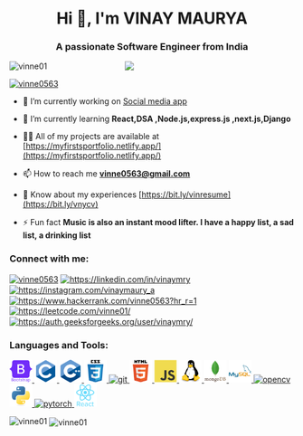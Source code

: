 <h1 align="center">Hi 👋, I'm VINAY MAURYA</h1>
<h3 align="center">A passionate Software Engineer from India</h3>

<p align="left"> 
 
  <img src="https://komarev.com/ghpvc/?username=vinne01&label=Profile%20views&color=0e75b6&style=flat" alt="vinne01" />
   <img align="right" width="300px" src="https://miro.medium.com/v2/resize:fit:1600/0*C-cPP9D2MIyeexAT.gif"/>
  </p>

<p align="left"> <a href="https://twitter.com/vinne0563" target="blank">

<img src="https://img.shields.io/twitter/follow/vinne0563?logo=twitter&style=for-the-badge" alt="vinne0563" /></a> </p>

- 🔭 I’m currently working on [Social media app](https://github.com/vinne01/social-media)

- 🌱 I’m currently learning **React,DSA ,Node.js,express.js ,next.js,Django**

- 👨‍💻 All of my projects are available at [https://myfirstsportfolio.netlify.app/](https://myfirstsportfolio.netlify.app/)

- 📫 How to reach me **vinne0563@gmail.com**

- 📄 Know about my experiences [https://bit.ly/vinresume](https://bit.ly/vnycv)

- ⚡ Fun fact **Music is also an instant mood lifter. I have a happy list, a sad list, a drinking list**

<h3 align="left">Connect with me:</h3>
<p align="left">
<a href="https://twitter.com/vinne0563" target="blank"><img align="center" src="https://raw.githubusercontent.com/rahuldkjain/github-profile-readme-generator/master/src/images/icons/Social/twitter.svg" alt="vinne0563" height="30" width="40" /></a>
<a href="https://linkedin.com/in/https://linkedin.com/in/vinaymry" target="blank"><img align="center" src="https://raw.githubusercontent.com/rahuldkjain/github-profile-readme-generator/master/src/images/icons/Social/linked-in-alt.svg" alt="https://linkedin.com/in/vinaymry" height="30" width="40" /></a>
<a href="https://instagram.com/https://instagram.com/vinnay.maurya" target="blank"><img align="center" src="https://raw.githubusercontent.com/rahuldkjain/github-profile-readme-generator/master/src/images/icons/Social/instagram.svg" alt="https://instagram.com/vinaymaury_a" height="30" width="40" /></a>
<a href="https://www.hackerrank.com/https://www.hackerrank.com/vinne0563?hr_r=1" target="blank"><img align="center" src="https://raw.githubusercontent.com/rahuldkjain/github-profile-readme-generator/master/src/images/icons/Social/hackerrank.svg" alt="https://www.hackerrank.com/vinne0563?hr_r=1" height="30" width="40" /></a>
<a href="https://leetcode.com/vinne01/" target="blank"><img align="center" src="https://raw.githubusercontent.com/rahuldkjain/github-profile-readme-generator/master/src/images/icons/Social/leet-code.svg" alt="https://leetcode.com/vinne01/" height="30" width="40" /></a>
<a href="https://auth.geeksforgeeks.org/user/https://auth.geeksforgeeks.org/user/vinaymry/" target="blank"><img align="center" src="https://raw.githubusercontent.com/rahuldkjain/github-profile-readme-generator/master/src/images/icons/Social/geeks-for-geeks.svg" alt="https://auth.geeksforgeeks.org/user/vinaymry/" height="30" width="40" /></a>
</p>

<h3 align="left">Languages and Tools:</h3>
<p align="left"> <a href="https://getbootstrap.com" target="_blank" rel="noreferrer"> <img src="https://raw.githubusercontent.com/devicons/devicon/master/icons/bootstrap/bootstrap-plain-wordmark.svg" alt="bootstrap" width="40" height="40"/> </a> <a href="https://www.cprogramming.com/" target="_blank" rel="noreferrer"> <img src="https://raw.githubusercontent.com/devicons/devicon/master/icons/c/c-original.svg" alt="c" width="40" height="40"/> </a> <a href="https://www.w3schools.com/cpp/" target="_blank" rel="noreferrer"> <img src="https://raw.githubusercontent.com/devicons/devicon/master/icons/cplusplus/cplusplus-original.svg" alt="cplusplus" width="40" height="40"/> </a> <a href="https://www.w3schools.com/css/" target="_blank" rel="noreferrer"> <img src="https://raw.githubusercontent.com/devicons/devicon/master/icons/css3/css3-original-wordmark.svg" alt="css3" width="40" height="40"/> </a> <a href="https://git-scm.com/" target="_blank" rel="noreferrer"> <img src="https://www.vectorlogo.zone/logos/git-scm/git-scm-icon.svg" alt="git" width="40" height="40"/> </a> <a href="https://www.w3.org/html/" target="_blank" rel="noreferrer"> <img src="https://raw.githubusercontent.com/devicons/devicon/master/icons/html5/html5-original-wordmark.svg" alt="html5" width="40" height="40"/> </a> <a href="https://developer.mozilla.org/en-US/docs/Web/JavaScript" target="_blank" rel="noreferrer"> <img src="https://raw.githubusercontent.com/devicons/devicon/master/icons/javascript/javascript-original.svg" alt="javascript" width="40" height="40"/> </a> <a href="https://www.linux.org/" target="_blank" rel="noreferrer"> <img src="https://raw.githubusercontent.com/devicons/devicon/master/icons/linux/linux-original.svg" alt="linux" width="40" height="40"/> </a> <a href="https://www.mongodb.com/" target="_blank" rel="noreferrer"> <img src="https://raw.githubusercontent.com/devicons/devicon/master/icons/mongodb/mongodb-original-wordmark.svg" alt="mongodb" width="40" height="40"/> </a> <a href="https://www.mysql.com/" target="_blank" rel="noreferrer"> <img src="https://raw.githubusercontent.com/devicons/devicon/master/icons/mysql/mysql-original-wordmark.svg" alt="mysql" width="40" height="40"/> </a> <a href="https://opencv.org/" target="_blank" rel="noreferrer"> <img src="https://www.vectorlogo.zone/logos/opencv/opencv-icon.svg" alt="opencv" width="40" height="40"/> </a> <a href="https://www.python.org" target="_blank" rel="noreferrer"> <img src="https://raw.githubusercontent.com/devicons/devicon/master/icons/python/python-original.svg" alt="python" width="40" height="40"/> </a> <a href="https://pytorch.org/" target="_blank" rel="noreferrer"> <img src="https://www.vectorlogo.zone/logos/pytorch/pytorch-icon.svg" alt="pytorch" width="40" height="40"/> </a> <a href="https://reactjs.org/" target="_blank" rel="noreferrer"> <img src="https://raw.githubusercontent.com/devicons/devicon/master/icons/react/react-original-wordmark.svg" alt="react" width="40" height="40"/> </a> </p>

<p><img align="left" src="https://github-readme-stats.vercel.app/api/top-langs?username=vinne01&show_icons=true&locale=en&layout=compact" alt="vinne01" /></p>

<p>&nbsp;<img align="center" src="https://github-readme-stats.vercel.app/api?username=vinne01&show_icons=true&locale=en" alt="vinne01" /></p>
